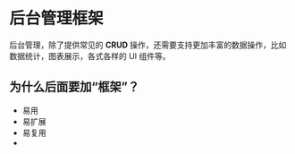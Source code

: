 # 后台管理框架

后台管理，除了提供常见的 **CRUD** 操作，还需要支持更加丰富的数据操作，比如数据统计，图表展示，各式各样的 UI 组件等。

## 为什么后面要加“框架”？

  * 易用
  * 易扩展
  * 易复用
  * 

